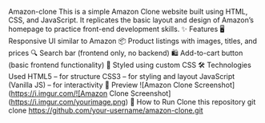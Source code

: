 Amazon-clone
 This is a simple Amazon Clone website built using HTML, CSS, and JavaScript.
It replicates the basic layout and design of Amazon’s homepage to practice front-end development skills.
✨ Features
🖥️ Responsive UI similar to Amazon
📦 Product listings with images, titles, and prices
🔍 Search bar (frontend only, no backend)
🛍️ Add-to-cart button (basic frontend functionality)
🎨 Styled using custom CSS
🛠️ Technologies Used
HTML5 – for structure
CSS3 – for styling and layout
JavaScript (Vanilla JS) – for interactivity
📸 Preview
![Amazon Clone Screenshot](https://i.imgur.com/![Amazon Clone Screenshot](https://i.imgur.com/yourimage.png)
🚀 How to Run
Clone this repository
git clone https://github.com/your-username/amazon-clone.git
